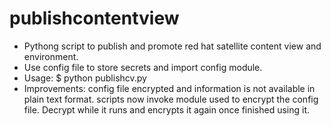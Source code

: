 # publishcontentview
* Pythong script to publish and promote red hat satellite content view and environment.
* Use config file to store secrets and import config module.
* Usage: $ python publishcv.py
* Improvements:
config file encrypted and information is not available in plain text format.
scripts now invoke module used to encrypt the config file. Decrypt while it runs and encrypts it again once finished using it.
